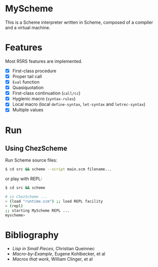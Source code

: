 # MyScheme

This is a Scheme interpreter written in Scheme, composed of a compiler and a virtual machine.  

# Features

Most R5RS features are implemented.

- [x] First-class procedure
- [x] Proper tail call
- [x] `Eval` function
- [x] Quasiquotation
- [x] First-class continuation (`call/cc`)
- [x] Hygienic macro (`syntax-rules`)
- [x] Local macro (local `define-syntax`, `let-syntax` and `letrec-syntax`)
- [x] Multiple values

# Run

## Using ChezScheme

Run Scheme source files:

```bash
$ cd src && scheme --script main.scm filename...
```

or play with REPL:  

```bash
$ cd src && scheme

# in ChezScheme ...
> (load "runtime.scm") ;; load REPL facility
> (repl)
;; starting MyScheme REPL ...
myscheme> 
```

# Bibliography

- *Lisp in Small Pieces*, Christian Queinnec
- *Macro-by-Example*, Eugene Kohlbecker, et al
- *Macros that work*, William Clinger, et al
